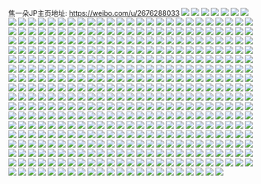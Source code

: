 焦一朵JP主页地址: https://weibo.com/u/2676288033 
![](https://wx4.sinaimg.cn/mw2000/9f84ea21ly1h8bfx32dsxj21jk0vttn8.jpg) 
![](https://wx4.sinaimg.cn/mw2000/9f84ea21ly1h8bfx2n2srj20wi147th9.jpg) 
![](https://wx4.sinaimg.cn/mw2000/9f84ea21ly1h7udve1akdj20u01hc170.jpg) 
![](https://wx4.sinaimg.cn/mw2000/9f84ea21ly1h7udvddcxij20u01hc7k3.jpg) 
![](https://wx4.sinaimg.cn/mw2000/9f84ea21ly1h7udvfcocwj20u01hc7i7.jpg) 
![](https://wx4.sinaimg.cn/mw2000/9f84ea21ly1h7udvg5144j20u01hcqfx.jpg) 
![](https://wx4.sinaimg.cn/mw2000/9f84ea21ly1h7udvh28mbj20u01hcanx.jpg) 
![](https://wx4.sinaimg.cn/mw2000/9f84ea21ly1h7udvhwhfmj20u01hcdpi.jpg) 
![](https://wx4.sinaimg.cn/mw2000/9f84ea21ly1h7ks9zq21lj21r0340x6p.jpg) 
![](https://wx4.sinaimg.cn/mw2000/9f84ea21ly1h7jly4jg3wj20u01t20yr.jpg) 
![](https://wx4.sinaimg.cn/mw2000/9f84ea21ly1h798vipf9cj21o02yonpf.jpg) 
![](https://wx4.sinaimg.cn/mw2000/9f84ea21ly1h798vl7b44j21o02yo4qp.jpg) 
![](https://wx4.sinaimg.cn/mw2000/9f84ea21ly1h798vnhvi3j21o02yo1kx.jpg) 
![](https://wx4.sinaimg.cn/mw2000/9f84ea21ly1h798vprcn8j21o02yohdv.jpg) 
![](https://wx4.sinaimg.cn/mw2000/9f84ea21ly1h798vs40phj21o02you0z.jpg) 
![](https://wx4.sinaimg.cn/mw2000/9f84ea21ly1h798vgjnu9j21o02yoqv7.jpg) 
![](https://wx4.sinaimg.cn/mw2000/9f84ea21ly1h798vucc7lj21o02yonpf.jpg) 
![](https://wx4.sinaimg.cn/mw2000/9f84ea21ly1h798vwlce4j21o02yo4qp.jpg) 
![](https://wx4.sinaimg.cn/mw2000/9f84ea21ly1h72l33q6iej22yo1o0n9x.jpg) 
![](https://wx4.sinaimg.cn/mw2000/9f84ea21ly1h72l31k1ogj21o02yo7wj.jpg) 
![](https://wx4.sinaimg.cn/mw2000/9f84ea21ly1h6lg09avz1j21nz2ynkjm.jpg) 
![](https://wx4.sinaimg.cn/mw2000/9f84ea21ly1h6lg0brmqsj21o02yox6q.jpg) 
![](https://wx4.sinaimg.cn/mw2000/9f84ea21ly1h676tg4j1nj21o02you0x.jpg) 
![](https://wx4.sinaimg.cn/mw2000/9f84ea21ly1h676tgwbsdj21o02you0x.jpg) 
![](https://wx4.sinaimg.cn/mw2000/9f84ea21ly1h676thtsdgj21o02you0x.jpg) 
![](https://wx4.sinaimg.cn/mw2000/9f84ea21ly1h676tf2icvj21o02yogud.jpg) 
![](https://wx4.sinaimg.cn/mw2000/9f84ea21ly1h676tip1fij21o02yownv.jpg) 
![](https://wx4.sinaimg.cn/mw2000/9f84ea21ly1h642pidyaij21o02yowu2.jpg) 
![](https://wx4.sinaimg.cn/mw2000/9f84ea21ly1h642pfz1r0j21o02yoe84.jpg) 
![](https://wx4.sinaimg.cn/mw2000/9f84ea21ly1h62d21wfroj20u01he427.jpg) 
![](https://wx4.sinaimg.cn/mw2000/9f84ea21ly1h62d3pts9kj20u01heake.jpg) 
![](https://wx4.sinaimg.cn/mw2000/9f84ea21ly1h62d3ztp4tj20u01hetel.jpg) 
![](https://wx4.sinaimg.cn/mw2000/9f84ea21ly1h62d3j8ggdj22c03401j8.jpg) 
![](https://wx4.sinaimg.cn/mw2000/9f84ea21ly1h62d3kbq90j21qi334gz6.jpg) 
![](https://wx4.sinaimg.cn/mw2000/9f84ea21ly1h61b64vxr7j20u01j1jv6.jpg) 
![](https://wx4.sinaimg.cn/mw2000/9f84ea21ly1h61b647nmyj20u0140q5p.jpg) 
![](https://wx4.sinaimg.cn/mw2000/9f84ea21ly1h4g5sllyl1j21491zkhdt.jpg) 
![](https://wx4.sinaimg.cn/mw2000/9f84ea21ly1h4g5smcysgj21491zkkjl.jpg) 
![](https://wx4.sinaimg.cn/mw2000/9f84ea21ly1h3hdomn0jtj21o02yohdu.jpg) 
![](https://wx4.sinaimg.cn/mw2000/9f84ea21ly1h3hdoowrvpj21o02yokjm.jpg) 
![](https://wx4.sinaimg.cn/mw2000/9f84ea21ly1h3hdor5qucj21o02yonpe.jpg) 
![](https://wx4.sinaimg.cn/mw2000/9f84ea21ly1h214zlvjbkj20f10smdl8.jpg) 
![](https://wx4.sinaimg.cn/mw2000/9f84ea21ly1h1v75audhhj20u01911cj.jpg) 
![](https://wx4.sinaimg.cn/mw2000/9f84ea21ly1h1by1uuka8j20n009edhw.jpg) 
![](https://wx4.sinaimg.cn/mw2000/9f84ea21ly1h14yxi1935j21o02yoe83.jpg) 
![](https://wx4.sinaimg.cn/mw2000/9f84ea21ly1h14yx50ytij21o02yoe83.jpg) 
![](https://wx4.sinaimg.cn/mw2000/9f84ea21ly1h0vp6z6vekj21r0340b2b.jpg) 
![](https://wx4.sinaimg.cn/mw2000/9f84ea21ly1h0vp70rqb1j21r0340b2b.jpg) 
![](https://wx4.sinaimg.cn/mw2000/9f84ea21ly1h0vp72vtimj21r03407wj.jpg) 
![](https://wx4.sinaimg.cn/mw2000/9f84ea21ly1h0vp74gq70j21r0340b2b.jpg) 
![](https://wx4.sinaimg.cn/mw2000/9f84ea21ly1h0vp76o7h4j21r03404qr.jpg) 
![](https://wx4.sinaimg.cn/mw2000/9f84ea21ly1h05vg2pfc4j20n01dstgz.jpg) 
![](https://wx4.sinaimg.cn/mw2000/9f84ea21ly1h05pu0zkjkj22io1w04qr.jpg) 
![](https://wx4.sinaimg.cn/mw2000/9f84ea21ly1gz5ud245nhj22io1w0kjn.jpg) 
![](https://wx4.sinaimg.cn/mw2000/9f84ea21ly1gz5ud36puij22io1w0u0y.jpg) 
![](https://wx4.sinaimg.cn/mw2000/9f84ea21ly1gz54syijiej23402c0x6p.jpg) 
![](https://wx4.sinaimg.cn/mw2000/9f84ea21ly1gz54t1l9n5j23402c0qv5.jpg) 
![](https://wx4.sinaimg.cn/mw2000/9f84ea21ly1gytqt2p3thj22802yo1kz.jpg) 
![](https://wx4.sinaimg.cn/mw2000/9f84ea21ly1gytqsx91fej22802yokjm.jpg) 
![](https://wx4.sinaimg.cn/mw2000/9f84ea21ly1gynue98ex4j20n00kgn2h.jpg) 
![](https://wx4.sinaimg.cn/mw2000/002V7qM1ly1gvja7ajpcmj6340340x6v02.jpg) 
![](https://wx4.sinaimg.cn/mw2000/002V7qM1ly1gvja7lj1t3j6340340nph02.jpg) 
![](https://wx4.sinaimg.cn/mw2000/002V7qM1ly1gvja7oqwv1j62q02pu7wk02.jpg) 
![](https://wx4.sinaimg.cn/mw2000/002V7qM1ly1gvja7phwngj61sn1u77wh02.jpg) 
![](https://wx4.sinaimg.cn/mw2000/002V7qM1ly1gvja7sgv1zj6340340b2d02.jpg) 
![](https://wx4.sinaimg.cn/mw2000/002V7qM1ly1gvja7u4zq3j62c0340hdv02.jpg) 
![](https://wx4.sinaimg.cn/mw2000/002V7qM1ly1gvja7w14kej62c0340x6p02.jpg) 
![](https://wx4.sinaimg.cn/mw2000/002V7qM1ly1gvja7yg1kjj62c0340kjo02.jpg) 
![](https://wx4.sinaimg.cn/mw2000/002V7qM1ly1gvja5pr07kj62c03401kz02.jpg) 
![](https://wx4.sinaimg.cn/mw2000/002V7qM1ly1gvja8117sbj62c0340kjn02.jpg) 
![](https://wx4.sinaimg.cn/mw2000/002V7qM1ly1gvja83hpnej62c0340qv602.jpg) 
![](https://wx4.sinaimg.cn/mw2000/002V7qM1ly1gvfrdx3go9j60n01ds47b02.jpg) 
![](https://wx4.sinaimg.cn/mw2000/002V7qM1ly1gvepwi5hclj60u0140q9q02.jpg) 
![](https://wx4.sinaimg.cn/mw2000/002V7qM1ly1gvbg8hcoy3j613u0tu0yk02.jpg) 
![](https://wx4.sinaimg.cn/mw2000/002V7qM1ly1gv45ecd0ehj60u01404af02.jpg) 
![](https://wx4.sinaimg.cn/mw2000/002V7qM1ly1gv45ecpkhvj60mi0u0dl502.jpg) 
![](https://wx4.sinaimg.cn/mw2000/002V7qM1ly1gut5vybxxaj62c03407wj02.jpg) 
![](https://wx4.sinaimg.cn/mw2000/9f84ea21ly1gut5w1k9nuj23402c01l0.jpg) 
![](https://wx4.sinaimg.cn/mw2000/002V7qM1ly1gut5w69xq0j63402c0hdv02.jpg) 
![](https://wx4.sinaimg.cn/mw2000/002V7qM1ly1gut5wjl2ndj62c0342b2d02.jpg) 
![](https://wx4.sinaimg.cn/mw2000/002V7qM1ly1gut5wc2zr5j63403401l002.jpg) 
![](https://wx4.sinaimg.cn/mw2000/9f84ea21ly1gut5wh73p2j23483401l3.jpg) 
![](https://wx4.sinaimg.cn/mw2000/002V7qM1ly1gut5vvv0ooj60u01hc7u702.jpg) 
![](https://wx4.sinaimg.cn/mw2000/002V7qM1ly1gut5wky8t8j62c0340hdv02.jpg) 
![](https://wx4.sinaimg.cn/mw2000/002V7qM1ly1gut5y514z3j60mi0u0dqj02.jpg) 
![](https://wx4.sinaimg.cn/mw2000/002V7qM1ly1gut5y66a7lj62c03407wi02.jpg) 
![](https://wx4.sinaimg.cn/mw2000/9f84ea21ly1gut5y86gt5j23402c0kjm.jpg) 
![](https://wx4.sinaimg.cn/mw2000/002V7qM1ly1gunydkfiisj61ds0n0di902.jpg) 
![](https://wx4.sinaimg.cn/mw2000/002V7qM1ly1gu7vju5yxwj60sg35s1ky02.jpg) 
![](https://wx4.sinaimg.cn/mw2000/002V7qM1ly1gu7vjvkgwdj60sg23anpd02.jpg) 
![](https://wx4.sinaimg.cn/mw2000/002V7qM1ly1gu4unrxm26j60mi0u079102.jpg) 
![](https://wx4.sinaimg.cn/mw2000/002V7qM1ly1gu4uo9de6ej60mi0u0te202.jpg) 
![](https://wx4.sinaimg.cn/mw2000/002V7qM1ly1gtxht6ym99j60u00u0ag402.jpg) 
![](https://wx4.sinaimg.cn/mw2000/9f84ea21ly1gss9evwwbaj20n00600tz.jpg) 
![](https://wx4.sinaimg.cn/mw2000/9f84ea21ly1gss9ewyzrpj22801o07wi.jpg) 
![](https://wx4.sinaimg.cn/mw2000/9f84ea21ly1gss9ezb6hwj21o02801kz.jpg) 
![](https://wx4.sinaimg.cn/mw2000/9f84ea21ly1gss9f19m69j21o02807wj.jpg) 
![](https://wx4.sinaimg.cn/mw2000/9f84ea21ly1gs5aexu59pj21o02yohdy.jpg) 
![](https://wx4.sinaimg.cn/mw2000/9f84ea21ly1gs5aetqfgnj21o02yoe81.jpg) 
![](https://wx4.sinaimg.cn/mw2000/002V7qM1ly1gs2fvq3v6qj60u0140hdt02.jpg) 
![](https://wx4.sinaimg.cn/mw2000/9f84ea21ly1gs2fvxsy4sj20u0140e81.jpg) 
![](https://wx4.sinaimg.cn/mw2000/9f84ea21ly1grvrdm71dlj22c0340hdt.jpg) 
![](https://wx4.sinaimg.cn/mw2000/9f84ea21ly1grvrdo1sjbj22c0340hdu.jpg) 
![](https://wx4.sinaimg.cn/mw2000/9f84ea21ly1grvrdoyytqj23402c04qp.jpg) 
![](https://wx4.sinaimg.cn/mw2000/9f84ea21ly1grqv4aukkzj20ku078756.jpg) 
![](https://wx4.sinaimg.cn/mw2000/9f84ea21ly1grf8zucghvj20u0140tjv.jpg) 
![](https://wx4.sinaimg.cn/mw2000/9f84ea21ly1gq2tn5w4h2j21400u0n7m.jpg) 
![](https://wx4.sinaimg.cn/mw2000/9f84ea21ly1gq2tn6bg5gj20u0140n7r.jpg) 
![](https://wx4.sinaimg.cn/mw2000/9f84ea21ly1gq2tn6o403j20u0140q9m.jpg) 
![](https://wx4.sinaimg.cn/mw2000/9f84ea21ly1gq2tn7069bj20u0140q8x.jpg) 
![](https://wx4.sinaimg.cn/mw2000/9f84ea21ly1gq2tn7ksw6j20u0140wvv.jpg) 
![](https://wx4.sinaimg.cn/mw2000/9f84ea21ly1gq2tn86qm5j20u0140api.jpg) 
![](https://wx4.sinaimg.cn/mw2000/9f84ea21ly1gpzk4p5awhj20n01dsjyx.jpg) 
![](https://wx4.sinaimg.cn/mw2000/9f84ea21ly1gpymzeyfr4j20n01dsqap.jpg) 
![](https://wx4.sinaimg.cn/mw2000/9f84ea21ly1gphuk2f2f2j22c0340qv5.jpg) 
![](https://wx4.sinaimg.cn/mw2000/9f84ea21ly1gphuk50uvvj22c03401ky.jpg) 
![](https://wx4.sinaimg.cn/mw2000/9f84ea21ly1gpgq6w14adj20mi0u0b20.jpg) 
![](https://wx4.sinaimg.cn/mw2000/9f84ea21ly1gpbg3mo6ezj21hc0u0e1j.jpg) 
![](https://wx4.sinaimg.cn/mw2000/9f84ea21ly1gpbg3luhxvj21hc0u016f.jpg) 
![](https://wx4.sinaimg.cn/mw2000/9f84ea21ly1gp7syyr6jyj20u01407ey.jpg) 
![](https://wx4.sinaimg.cn/mw2000/9f84ea21ly1gp7syzan08j20u0140dm2.jpg) 
![](https://wx4.sinaimg.cn/mw2000/9f84ea21ly1gp7syzlhemj21400u0k3o.jpg) 
![](https://wx4.sinaimg.cn/mw2000/9f84ea21ly1gp7syzxs6fj21400u0h1g.jpg) 
![](https://wx4.sinaimg.cn/mw2000/9f84ea21ly1gp7sz0iz17j20u0140wwc.jpg) 
![](https://wx4.sinaimg.cn/mw2000/9f84ea21ly1gp7sz0vwffj20u0140wrn.jpg) 
![](https://wx4.sinaimg.cn/mw2000/9f84ea21ly1gp7sz1fa66j20u0140dvc.jpg) 
![](https://wx4.sinaimg.cn/mw2000/9f84ea21gy1gokdlgrrbwj23402c0qv5.jpg) 
![](https://wx4.sinaimg.cn/mw2000/9f84ea21gy1gokdltg1s0j212f0lmqh4.jpg) 
![](https://wx4.sinaimg.cn/mw2000/9f84ea21gy1gokdlubjbbj23402c01ky.jpg) 
![](https://wx4.sinaimg.cn/mw2000/9f84ea21gy1gokdlx77qfj22c0340qv7.jpg) 
![](https://wx4.sinaimg.cn/mw2000/9f84ea21gy1gokdly93xdj22c0340kjl.jpg) 
![](https://wx4.sinaimg.cn/mw2000/9f84ea21gy1gokdlz6w29j22c0340e81.jpg) 
![](https://wx4.sinaimg.cn/mw2000/9f84ea21gy1gokdm02sdyj22c0340e81.jpg) 
![](https://wx4.sinaimg.cn/mw2000/9f84ea21gy1gokdm0q2gbj21hc0u0qmo.jpg) 
![](https://wx4.sinaimg.cn/mw2000/9f84ea21gy1gokdm1cf65j23402c07wh.jpg) 
![](https://wx4.sinaimg.cn/mw2000/9f84ea21ly1goie90j2i9j22c0340b2c.jpg) 
![](https://wx4.sinaimg.cn/mw2000/9f84ea21ly1goie92g01xj22c03407wl.jpg) 
![](https://wx4.sinaimg.cn/mw2000/9f84ea21ly1goie94s847j22c0340b2c.jpg) 
![](https://wx4.sinaimg.cn/mw2000/9f84ea21ly1goie96c0u4j23402c07wk.jpg) 
![](https://wx4.sinaimg.cn/mw2000/9f84ea21ly1goie97twurj22c0340nph.jpg) 
![](https://wx4.sinaimg.cn/mw2000/9f84ea21ly1goie8yvcidj22c0340hdw.jpg) 
![](https://wx4.sinaimg.cn/mw2000/9f84ea21ly1gofsblsw7hj20n01dsqa1.jpg) 
![](https://wx4.sinaimg.cn/mw2000/9f84ea21ly1goa8apursej22c0340e83.jpg) 
![](https://wx4.sinaimg.cn/mw2000/9f84ea21ly1go6jwcykdxj23402c0qv6.jpg) 
![](https://wx4.sinaimg.cn/mw2000/9f84ea21ly1go6jwb6qhlj23402c07wi.jpg) 
![](https://wx4.sinaimg.cn/mw2000/9f84ea21ly1gnblgp2d41j21kp23oe3i.jpg) 
![](https://wx4.sinaimg.cn/mw2000/9f84ea21ly1gnaa3le50ej21o0280u0x.jpg) 
![](https://wx4.sinaimg.cn/mw2000/9f84ea21ly1gnaa3mih9tj21o0280qv5.jpg) 
![](https://wx4.sinaimg.cn/mw2000/9f84ea21ly1gnaa3nlqsuj21o0280qv5.jpg) 
![](https://wx4.sinaimg.cn/mw2000/9f84ea21ly1gnaa3p8h1jj21o0280qv5.jpg) 
![](https://wx4.sinaimg.cn/mw2000/9f84ea21ly1gmwhfol2y6j22tc240kjm.jpg) 
![](https://wx4.sinaimg.cn/mw2000/9f84ea21ly1gmwhfrhwvfj22tc2404qq.jpg) 
![](https://wx4.sinaimg.cn/mw2000/9f84ea21ly1gmwhflnvg4j22tc240b2a.jpg) 
![](https://wx4.sinaimg.cn/mw2000/9f84ea21ly1gmsqh7wjuoj22402tc7wi.jpg) 
![](https://wx4.sinaimg.cn/mw2000/9f84ea21ly1gmhjx9zb1gj22c0340u0y.jpg) 
![](https://wx4.sinaimg.cn/mw2000/9f84ea21ly1gmhjxd6zetj22c0340b2a.jpg) 
![](https://wx4.sinaimg.cn/mw2000/9f84ea21ly1gm3uakiqb3j21ci0u0e81.jpg) 
![](https://wx4.sinaimg.cn/mw2000/9f84ea21ly1gm29xo1lodj21902804qp.jpg) 
![](https://wx4.sinaimg.cn/mw2000/9f84ea21ly1gm29xqw3kzj21o0280kjl.jpg) 
![](https://wx4.sinaimg.cn/mw2000/9f84ea21ly1gm29zmv97gj20u01404qp.jpg) 
![](https://wx4.sinaimg.cn/mw2000/9f84ea21ly1gm29xz6x3jj21hc280x6p.jpg) 
![](https://wx4.sinaimg.cn/mw2000/9f84ea21ly1glg98zspizj22c03401kz.jpg) 
![](https://wx4.sinaimg.cn/mw2000/9f84ea21ly1glg99s1q55j20u0140qv5.jpg) 
![](https://wx4.sinaimg.cn/mw2000/9f84ea21ly1glfi3m8fmqj20u0140u0x.jpg) 
![](https://wx4.sinaimg.cn/mw2000/9f84ea21ly1gl8a40naskj22c0340x6p.jpg) 
![](https://wx4.sinaimg.cn/mw2000/9f84ea21ly1gl8a41kgdyj21o0280kjl.jpg) 
![](https://wx4.sinaimg.cn/mw2000/9f84ea21ly1gl0bc7trymj20t9130b29.jpg) 
![](https://wx4.sinaimg.cn/mw2000/9f84ea21ly1gktjtn3o8wj22c0340qv9.jpg) 
![](https://wx4.sinaimg.cn/mw2000/9f84ea21ly1gktjtqszb4j22c03401l1.jpg) 
![](https://wx4.sinaimg.cn/mw2000/9f84ea21ly1gktjtt10icj22c0340b2d.jpg) 
![](https://wx4.sinaimg.cn/mw2000/9f84ea21ly1gktjtw1vo2j22c0340e84.jpg) 
![](https://wx4.sinaimg.cn/mw2000/9f84ea21ly1gktjtxtjv0j22c0340b2b.jpg) 
![](https://wx4.sinaimg.cn/mw2000/9f84ea21ly1gktju0tuzqj23402c07wk.jpg) 
![](https://wx4.sinaimg.cn/mw2000/9f84ea21ly1gktju8kg11j23402c0x6r.jpg) 
![](https://wx4.sinaimg.cn/mw2000/9f84ea21ly1gktjucz92aj22c0340qv8.jpg) 
![](https://wx4.sinaimg.cn/mw2000/9f84ea21ly1gktjug5ezmj22c03401l0.jpg) 
![](https://wx4.sinaimg.cn/mw2000/9f84ea21ly1gktjum05cyj23402c0npe.jpg) 
![](https://wx4.sinaimg.cn/mw2000/9f84ea21ly1gknl7n5nc1j21o0280e82.jpg) 
![](https://wx4.sinaimg.cn/mw2000/9f84ea21ly1gknl7qbudmj21o02807wi.jpg) 
![](https://wx4.sinaimg.cn/mw2000/9f84ea21ly1gknl7tir5gj21o02804qq.jpg) 
![](https://wx4.sinaimg.cn/mw2000/9f84ea21ly1gknl7jof3tj22c0340qv6.jpg) 
![](https://wx4.sinaimg.cn/mw2000/9f84ea21ly1gknl7x0pugj22c0340kjm.jpg) 
![](https://wx4.sinaimg.cn/mw2000/9f84ea21ly1gknl80oh55j22c03407wi.jpg) 
![](https://wx4.sinaimg.cn/mw2000/9f84ea21ly1gkm745f56yj20u0140kjl.jpg) 
![](https://wx4.sinaimg.cn/mw2000/9f84ea21ly1gklcbth5i2j22c0340x6r.jpg) 
![](https://wx4.sinaimg.cn/mw2000/9f84ea21ly1gklcbvm4b7j22c0340b2b.jpg) 
![](https://wx4.sinaimg.cn/mw2000/9f84ea21ly1gklcbww9b7j22c03407wj.jpg) 
![](https://wx4.sinaimg.cn/mw2000/9f84ea21ly1gklcby7g1ij22c0340kjn.jpg) 
![](https://wx4.sinaimg.cn/mw2000/9f84ea21ly1gklcc1676ej22c03407wm.jpg) 
![](https://wx4.sinaimg.cn/mw2000/9f84ea21ly1gklcc217c9j20jl0yvgqs.jpg) 
![](https://wx4.sinaimg.cn/mw2000/9f84ea21ly1gkei41abigj20ty0vm4qp.jpg) 
![](https://wx4.sinaimg.cn/mw2000/9f84ea21ly1gkei47vrqzj20ty0yke7p.jpg) 
![](https://wx4.sinaimg.cn/mw2000/9f84ea21ly1gka4ht4040j21w02ioe81.jpg) 
![](https://wx4.sinaimg.cn/mw2000/9f84ea21ly1gk5demv7rij22c0340b2c.jpg) 
![](https://wx4.sinaimg.cn/mw2000/9f84ea21ly1gk5deo8z0xj22c03404qs.jpg) 
![](https://wx4.sinaimg.cn/mw2000/9f84ea21ly1gk5deq907jj22c03407wm.jpg) 
![](https://wx4.sinaimg.cn/mw2000/9f84ea21ly1gk5deripsnj22c0340b2c.jpg) 
![](https://wx4.sinaimg.cn/mw2000/9f84ea21ly1gk5desxpnvj22c0340u0z.jpg) 
![](https://wx4.sinaimg.cn/mw2000/9f84ea21ly1gk5deun0yaj22c0340hdw.jpg) 
![](https://wx4.sinaimg.cn/mw2000/9f84ea21ly1gk5dewr28aj22c0340hdx.jpg) 
![](https://wx4.sinaimg.cn/mw2000/9f84ea21ly1gk5dekl8e2j22c0340x6t.jpg) 
![](https://wx4.sinaimg.cn/mw2000/9f84ea21ly1gk5dey0rj3j22c0340qv7.jpg) 
![](https://wx4.sinaimg.cn/mw2000/9f84ea21ly1gk58sdxh88j22c0340e85.jpg) 
![](https://wx4.sinaimg.cn/mw2000/9f84ea21ly1gk58sfr6c1j23402c01l2.jpg) 
![](https://wx4.sinaimg.cn/mw2000/9f84ea21ly1gk58shvrtvj22c0340nph.jpg) 
![](https://wx4.sinaimg.cn/mw2000/9f84ea21ly1gk58sk99euj22c0340e87.jpg) 
![](https://wx4.sinaimg.cn/mw2000/9f84ea21ly1gk58smd71xj22c0340hdy.jpg) 
![](https://wx4.sinaimg.cn/mw2000/9f84ea21ly1gk58so8wh8j22c0340qv9.jpg) 
![](https://wx4.sinaimg.cn/mw2000/9f84ea21ly1gk58spycycj22c03401l3.jpg) 
![](https://wx4.sinaimg.cn/mw2000/9f84ea21ly1gk58srucazj22c0340u10.jpg) 
![](https://wx4.sinaimg.cn/mw2000/9f84ea21ly1gk58stkz46j22c0340u11.jpg) 
![](https://wx4.sinaimg.cn/mw2000/9f84ea21ly1gk58svgzivj22c0340hdx.jpg) 
![](https://wx4.sinaimg.cn/mw2000/9f84ea21ly1gk58sxvin4j22c0340u11.jpg) 
![](https://wx4.sinaimg.cn/mw2000/9f84ea21ly1gk58t0d0fpj22c0340hdz.jpg) 
![](https://wx4.sinaimg.cn/mw2000/9f84ea21ly1gk0sbixr3ej21o0280e82.jpg) 
![](https://wx4.sinaimg.cn/mw2000/9f84ea21ly1gk0sbzye0gj21o0280x6q.jpg) 
![](https://wx4.sinaimg.cn/mw2000/9f84ea21ly1gjzd0cuf9bj22c03401l1.jpg) 
![](https://wx4.sinaimg.cn/mw2000/9f84ea21ly1gjzd0enqosj22c0340e84.jpg) 
![](https://wx4.sinaimg.cn/mw2000/9f84ea21ly1gjzd0gc0u1j22c0340qv7.jpg) 
![](https://wx4.sinaimg.cn/mw2000/9f84ea21ly1gjzd0iggtej22c0340u0z.jpg) 
![](https://wx4.sinaimg.cn/mw2000/9f84ea21ly1gjzd0kxfsnj22c0340b2d.jpg) 
![](https://wx4.sinaimg.cn/mw2000/9f84ea21ly1gjzd0msoe7j22c03401l0.jpg) 
![](https://wx4.sinaimg.cn/mw2000/9f84ea21ly1gjzd0osl6mj22c0340x6q.jpg) 
![](https://wx4.sinaimg.cn/mw2000/9f84ea21ly1gjzd09jtp2j22c0340kjm.jpg) 
![](https://wx4.sinaimg.cn/mw2000/9f84ea21ly1gjzd0pmsaij22c0340qv6.jpg) 
![](https://wx4.sinaimg.cn/mw2000/9f84ea21ly1gjzd1yd8fij22c03404qr.jpg) 
![](https://wx4.sinaimg.cn/mw2000/9f84ea21ly1gjzd2378maj22c0340b2b.jpg) 
![](https://wx4.sinaimg.cn/mw2000/9f84ea21ly1gjy4dy9pqwj22c0340x6p.jpg) 
![](https://wx4.sinaimg.cn/mw2000/9f84ea21ly1gjy4g2mvhhj20u0140b29.jpg) 
![](https://wx4.sinaimg.cn/mw2000/9f84ea21ly1gjy4dxicmij21o0280e82.jpg) 
![](https://wx4.sinaimg.cn/mw2000/9f84ea21ly1gjwpe88wv6j22c0340e82.jpg) 
![](https://wx4.sinaimg.cn/mw2000/9f84ea21ly1gjwpedfxnaj20u00u04qp.jpg) 
![](https://wx4.sinaimg.cn/mw2000/9f84ea21ly1gjwp8a5l01j21o0280qv5.jpg) 
![](https://wx4.sinaimg.cn/mw2000/9f84ea21ly1gjwp8b7ui1j21o0280x6p.jpg) 
![](https://wx4.sinaimg.cn/mw2000/9f84ea21ly1gjwp8959hgj21o0280u0x.jpg) 
![](https://wx4.sinaimg.cn/mw2000/9f84ea21ly1gjwp8c81kkj21o0280u0x.jpg) 
![](https://wx4.sinaimg.cn/mw2000/9f84ea21ly1gjuvwzo6x2j22c0340qv7.jpg) 
![](https://wx4.sinaimg.cn/mw2000/9f84ea21ly1gjuvx0qed5j22c0340qv5.jpg) 
![](https://wx4.sinaimg.cn/mw2000/9f84ea21ly1gjuvx3ktlzj22c0340b2b.jpg) 
![](https://wx4.sinaimg.cn/mw2000/9f84ea21ly1gjuvx5f2n2j22c0340b2c.jpg) 
![](https://wx4.sinaimg.cn/mw2000/9f84ea21ly1gjuvx7pat0j23402c0qv7.jpg) 
![](https://wx4.sinaimg.cn/mw2000/9f84ea21ly1gjuvx8ip3ij21gs0toqlg.jpg) 
![](https://wx4.sinaimg.cn/mw2000/9f84ea21ly1gjri7lyiobj208c08c0tm.jpg) 
![](https://wx4.sinaimg.cn/mw2000/9f84ea21ly1gjlgpjzx5bj22c0340kjq.jpg) 
![](https://wx4.sinaimg.cn/mw2000/9f84ea21ly1gjlgpm68qkj22c03401l3.jpg) 
![](https://wx4.sinaimg.cn/mw2000/9f84ea21ly1gjlgpnu299j22c0340x6u.jpg) 
![](https://wx4.sinaimg.cn/mw2000/9f84ea21ly1gjlgppbwzcj22801o0kjn.jpg) 
![](https://wx4.sinaimg.cn/mw2000/9f84ea21ly1gjlgpq31g2j22801o0npe.jpg) 
![](https://wx4.sinaimg.cn/mw2000/9f84ea21ly1gjlgpr9sq4j22c0340x6s.jpg) 
![](https://wx4.sinaimg.cn/mw2000/9f84ea21ly1gjl6kphflpj22c0340hdy.jpg) 
![](https://wx4.sinaimg.cn/mw2000/9f84ea21ly1gjjwkmt0ldj22c0340e83.jpg) 
![](https://wx4.sinaimg.cn/mw2000/9f84ea21ly1gjjwkowbudj22c03401l0.jpg) 
![](https://wx4.sinaimg.cn/mw2000/9f84ea21ly1gjjwkq5974j22c0340u0y.jpg) 
![](https://wx4.sinaimg.cn/mw2000/9f84ea21ly1gjjwkrc5hjj22c03407wj.jpg) 
![](https://wx4.sinaimg.cn/mw2000/9f84ea21ly1gj7x48m2n9j23402c0hdu.jpg) 
![](https://wx4.sinaimg.cn/mw2000/9f84ea21ly1giklhove3oj23402c0b29.jpg) 
![](https://wx4.sinaimg.cn/mw2000/9f84ea21ly1giklhkh0elj23402c0kjm.jpg) 
![](https://wx4.sinaimg.cn/mw2000/9f84ea21ly1gijhexdbccj21o0280b2a.jpg) 
![](https://wx4.sinaimg.cn/mw2000/9f84ea21ly1gijhf0ds33j21o0280b2a.jpg) 
![](https://wx4.sinaimg.cn/mw2000/9f84ea21ly1gijhfhc2ntj20mi0u0txy.jpg) 
![](https://wx4.sinaimg.cn/mw2000/9f84ea21ly1gi557u5vftj23402c0b2b.jpg) 
![](https://wx4.sinaimg.cn/mw2000/9f84ea21ly1gi557t4husj21400u0ds9.jpg) 
![](https://wx4.sinaimg.cn/mw2000/9f84ea21ly1gi4fxlew0fj21400u0npd.jpg) 
![](https://wx4.sinaimg.cn/mw2000/9f84ea21ly1gi2sm65hy2j20n01dse55.jpg) 
![](https://wx4.sinaimg.cn/mw2000/9f84ea21ly1gi2smk4vugj20n01ds4qj.jpg) 
![](https://wx4.sinaimg.cn/mw2000/9f84ea21ly1gi2sn2z82sj20n01ds4qp.jpg) 
![](https://wx4.sinaimg.cn/mw2000/9f84ea21ly1gi2snehrjvj20n01dsnnr.jpg) 
![](https://wx4.sinaimg.cn/mw2000/9f84ea21ly1ghw5l34xx3j20zk0jztao.jpg) 
![](https://wx4.sinaimg.cn/mw2000/9f84ea21ly1ghw5l4iawij20zk0zkwhp.jpg) 
![](https://wx4.sinaimg.cn/mw2000/9f84ea21ly1ghm7iul6x7j20hy03xdgf.jpg) 
![](https://wx4.sinaimg.cn/mw2000/9f84ea21ly1ghhzriptvsj20zk0jz0wl.jpg) 
![](https://wx4.sinaimg.cn/mw2000/9f84ea21ly1gh3heeyd1ij216o1kwqj0.jpg) 
![](https://wx4.sinaimg.cn/mw2000/9f84ea21ly1gh3hfjzc5sj20u010w7wh.jpg) 
![](https://wx4.sinaimg.cn/mw2000/9f84ea21ly1ggdykfcc3ej20tp1gtqfu.jpg) 
![](https://wx4.sinaimg.cn/mw2000/9f84ea21ly1ggdykgg9umj20w01kwn8h.jpg) 
![](https://wx4.sinaimg.cn/mw2000/9f84ea21ly1ggdykh29wgj20jf0yjjvo.jpg) 
![](https://wx4.sinaimg.cn/mw2000/9f84ea21ly1gga3a9v4wtj22c03407wj.jpg) 
![](https://wx4.sinaimg.cn/mw2000/9f84ea21ly1gga3ab5xhhj22c0340b2b.jpg) 
![](https://wx4.sinaimg.cn/mw2000/9f84ea21ly1gga3aceul8j20u010cx6p.jpg) 
![](https://wx4.sinaimg.cn/mw2000/9f84ea21ly1gg9mo9xjhaj22801o0e82.jpg) 
![](https://wx4.sinaimg.cn/mw2000/9f84ea21ly1gg4d5ilzrej20n01u8x6p.jpg) 
![](https://wx4.sinaimg.cn/mw2000/9f84ea21ly1gg4d4o3sbsj21400u0kjl.jpg) 
![](https://wx4.sinaimg.cn/mw2000/9f84ea21ly1gg4d5hwcwhj21400u0x6p.jpg) 
![](https://wx4.sinaimg.cn/mw2000/9f84ea21ly1gg3u4sd9zbj20u01hcnpd.jpg) 
![](https://wx4.sinaimg.cn/mw2000/9f84ea21ly1gg3u5376lqj20u0140npd.jpg) 
![](https://wx4.sinaimg.cn/mw2000/9f84ea21ly1gg3u3nkt6oj21o02yox6p.jpg) 
![](https://wx4.sinaimg.cn/mw2000/9f84ea21ly1gg3u4j7c6vj20u0140qv5.jpg) 
![](https://wx4.sinaimg.cn/mw2000/9f84ea21ly1gg3u58dr80j20u0190kjl.jpg) 
![](https://wx4.sinaimg.cn/mw2000/9f84ea21ly1gg3u452pwfj20u01401ky.jpg) 
![](https://wx4.sinaimg.cn/mw2000/9f84ea21ly1gfzopipt75j21dt1ufnl4.jpg) 
![](https://wx4.sinaimg.cn/mw2000/9f84ea21ly1gfzopjvislj22c0340u0y.jpg) 
![](https://wx4.sinaimg.cn/mw2000/9f84ea21ly1gfzopl9io4j23402c0e82.jpg) 
![](https://wx4.sinaimg.cn/mw2000/9f84ea21ly1gfwmwcb764j22w02604qs.jpg) 
![](https://wx4.sinaimg.cn/mw2000/9f84ea21ly1gfwmweqx8hj2275275hdt.jpg) 
![](https://wx4.sinaimg.cn/mw2000/9f84ea21ly1gfwmwi68pqj22br2bru0y.jpg) 
![](https://wx4.sinaimg.cn/mw2000/9f84ea21ly1gfwmwo30skj22c03407wj.jpg) 
![](https://wx4.sinaimg.cn/mw2000/9f84ea21ly1gfwmwty4jrj23402c0u0z.jpg) 
![](https://wx4.sinaimg.cn/mw2000/9f84ea21ly1gfwmwwrkzij23402c0npd.jpg) 
![](https://wx4.sinaimg.cn/mw2000/9f84ea21ly1gfwmw668loj23402c01ky.jpg) 
![](https://wx4.sinaimg.cn/mw2000/9f84ea21ly1gfs4hqe5pnj22801o0b29.jpg) 
![](https://wx4.sinaimg.cn/mw2000/9f84ea21ly1gfs4hro3jjj21o02807wh.jpg) 
![](https://wx4.sinaimg.cn/mw2000/9f84ea21ly1gfs4hpbi9bj21o02807wh.jpg) 
![](https://wx4.sinaimg.cn/mw2000/9f84ea21ly1gfs4hsrzz7j21o0280b29.jpg) 
![](https://wx4.sinaimg.cn/mw2000/9f84ea21ly1gfs4huo9n6j21o0280b29.jpg) 
![](https://wx4.sinaimg.cn/mw2000/9f84ea21ly1gfs4hw42dqj21o02807wh.jpg) 
![](https://wx4.sinaimg.cn/mw2000/9f84ea21ly1gfs4hxg1k9j21o02807wh.jpg) 
![](https://wx4.sinaimg.cn/mw2000/9f84ea21ly1gfoke7ychdj234027s7wi.jpg) 
![](https://wx4.sinaimg.cn/mw2000/9f84ea21ly1gfoke95s50j20zk0jzn51.jpg) 
![](https://wx4.sinaimg.cn/mw2000/9f84ea21ly1gfo2ua8e9lj20n01ds7ct.jpg) 
![](https://wx4.sinaimg.cn/mw2000/9f84ea21ly1gfmui7jfp2j21o02yox6q.jpg) 
![](https://wx4.sinaimg.cn/mw2000/9f84ea21ly1gfl7jex3zgj23402c0qv6.jpg) 
![](https://wx4.sinaimg.cn/mw2000/9f84ea21ly1gfkjwj7znzj218q0u0kjm.jpg) 
![](https://wx4.sinaimg.cn/mw2000/9f84ea21ly1gfkjwfwb0vj22c0340kjo.jpg) 
![](https://wx4.sinaimg.cn/mw2000/9f84ea21ly1gfiqjfkbooj21o0280e83.jpg) 
![](https://wx4.sinaimg.cn/mw2000/9f84ea21ly1gfiqjdauy9j23402c0e83.jpg) 
![](https://wx4.sinaimg.cn/mw2000/9f84ea21ly1gfiqjhiu5jj21o02yob2b.jpg) 
![](https://wx4.sinaimg.cn/mw2000/9f84ea21ly1gfiqjj861gj22c03401kz.jpg) 
![](https://wx4.sinaimg.cn/mw2000/9f84ea21ly1gfgf2tc4uij21o02yokjm.jpg) 
![](https://wx4.sinaimg.cn/mw2000/9f84ea21ly1gfga039fmzj20n01ds7wi.jpg) 
![](https://wx4.sinaimg.cn/mw2000/9f84ea21ly1gfcv1cakwij20i103ymxh.jpg) 
![](https://wx4.sinaimg.cn/mw2000/9f84ea21ly1gfa70dm8r1j21o02yonpe.jpg) 
![](https://wx4.sinaimg.cn/mw2000/9f84ea21ly1gfa70fidezj21o02yoe83.jpg) 
![](https://wx4.sinaimg.cn/mw2000/9f84ea21ly1gf8444cljyj20hm0a8759.jpg) 
![](https://wx4.sinaimg.cn/mw2000/9f84ea21ly1gf8444jmmvj20ho0boq4h.jpg) 
![](https://wx4.sinaimg.cn/mw2000/9f84ea21ly1gf84443nr4j20ho0btwg2.jpg) 
![](https://wx4.sinaimg.cn/mw2000/9f84ea21ly1gf1j8nmv7vj21o02you0x.jpg) 
![](https://wx4.sinaimg.cn/mw2000/9f84ea21ly1gf1j8ow8oqj21o02yox6p.jpg) 
![](https://wx4.sinaimg.cn/mw2000/9f84ea21ly1gf1j8qd1qij21o02yob2b.jpg) 
![](https://wx4.sinaimg.cn/mw2000/9f84ea21ly1gf1j8rjqv3j21o02yonpd.jpg) 
![](https://wx4.sinaimg.cn/mw2000/9f84ea21ly1gf1j8ma7l0j21o02yokjl.jpg) 
![](https://wx4.sinaimg.cn/mw2000/9f84ea21ly1gf1j8sp1mnj21o02yonpd.jpg) 
![](https://wx4.sinaimg.cn/mw2000/9f84ea21ly1gerxalj1vuj22yo1o01kz.jpg) 
![](https://wx4.sinaimg.cn/mw2000/9f84ea21ly1gerxaiozg8j22yo1o01kz.jpg) 
![](https://wx4.sinaimg.cn/mw2000/9f84ea21ly1gerxao9pxgj21o02yob2a.jpg) 
![](https://wx4.sinaimg.cn/mw2000/9f84ea21ly1gerxaqvra5j21o02yokjm.jpg) 
![](https://wx4.sinaimg.cn/mw2000/9f84ea21ly1gerxaum8zij22yo1o0x6q.jpg) 
![](https://wx4.sinaimg.cn/mw2000/9f84ea21ly1gejwwgmjfvj22tc2407wj.jpg) 
![](https://wx4.sinaimg.cn/mw2000/9f84ea21ly1gejwwh7ap2j21hc0omhbf.jpg) 
![](https://wx4.sinaimg.cn/mw2000/9f84ea21ly1gejm66pb5jj23402c0kjn.jpg) 
![](https://wx4.sinaimg.cn/mw2000/9f84ea21ly1gejm6a4f5lj22c03401l0.jpg) 
![](https://wx4.sinaimg.cn/mw2000/9f84ea21ly1gejm6diqkjj22c0340x6r.jpg) 
![](https://wx4.sinaimg.cn/mw2000/9f84ea21ly1gejm63kwq7j23402c0qv7.jpg) 
![](https://wx4.sinaimg.cn/mw2000/9f84ea21ly1gejm6hd1hyj23402c0hdv.jpg) 
![](https://wx4.sinaimg.cn/mw2000/9f84ea21ly1gejm6l4rymj23402c0u0z.jpg) 
![](https://wx4.sinaimg.cn/mw2000/9f84ea21ly1gejm6orwjkj23402c01l0.jpg) 
![](https://wx4.sinaimg.cn/mw2000/9f84ea21ly1gejm6sibz6j23402c0u0z.jpg) 
![](https://wx4.sinaimg.cn/mw2000/9f84ea21ly1gejm6v6lepj22c0340x6q.jpg) 
![](https://wx4.sinaimg.cn/mw2000/9f84ea21ly1gee395sdhkj22c0340e83.jpg) 
![](https://wx4.sinaimg.cn/mw2000/9f84ea21ly1gdxqoncscfj21o02yohdv.jpg) 
![](https://wx4.sinaimg.cn/mw2000/9f84ea21ly1gdxqor6llgj21o02yob2b.jpg) 
![](https://wx4.sinaimg.cn/mw2000/9f84ea21ly1gdxqow014tj23402c0b2c.jpg) 
![](https://wx4.sinaimg.cn/mw2000/9f84ea21ly1gdxqp2pr6fj22c0340npg.jpg) 
![](https://wx4.sinaimg.cn/mw2000/9f84ea21ly1gdwmzvuo8oj22c0340hdw.jpg) 
![](https://wx4.sinaimg.cn/mw2000/9f84ea21ly1gdwmzx4y1qj23402c0e83.jpg) 
![](https://wx4.sinaimg.cn/mw2000/9f84ea21ly1gdwmzyhlsgj23402c0npf.jpg) 
![](https://wx4.sinaimg.cn/mw2000/9f84ea21ly1gdwmzzkh18j23402c04qr.jpg) 
![](https://wx4.sinaimg.cn/mw2000/9f84ea21ly1gdwn00hgncj23402c0npe.jpg) 
![](https://wx4.sinaimg.cn/mw2000/9f84ea21ly1gdwn01djaaj23402c07wi.jpg) 
![](https://wx4.sinaimg.cn/mw2000/9f84ea21ly1gdvk1nd86yj23402c0e82.jpg) 
![](https://wx4.sinaimg.cn/mw2000/9f84ea21ly1gdvk1qr4g6j23402c04qq.jpg) 
![](https://wx4.sinaimg.cn/mw2000/9f84ea21ly1gdvk1smuy1j22c0340e82.jpg) 
![](https://wx4.sinaimg.cn/mw2000/9f84ea21ly1gdvk1ub1m5j23402c0npe.jpg) 
![](https://wx4.sinaimg.cn/mw2000/9f84ea21ly1gdvhhs9rcuj23402c01ky.jpg) 
![](https://wx4.sinaimg.cn/mw2000/9f84ea21ly1gdvhhug4lsj23402c0qv8.jpg) 
![](https://wx4.sinaimg.cn/mw2000/9f84ea21ly1gdvhhwbzexj21o02yokjm.jpg) 
![](https://wx4.sinaimg.cn/mw2000/9f84ea21ly1gdvhhy3yn3j23402c04qs.jpg) 
![](https://wx4.sinaimg.cn/mw2000/9f84ea21ly1gdvhi0gds4j22c0340hdu.jpg) 
![](https://wx4.sinaimg.cn/mw2000/9f84ea21ly1gdvhhovw7sj23402c0x6q.jpg) 
![](https://wx4.sinaimg.cn/mw2000/9f84ea21ly1gdvhi2bi5mj22c0340npe.jpg) 
![](https://wx4.sinaimg.cn/mw2000/9f84ea21ly1gdvhi3vse1j22c03401ky.jpg) 
![](https://wx4.sinaimg.cn/mw2000/9f84ea21ly1gdvhi5yg24j23402c07wk.jpg) 
![](https://wx4.sinaimg.cn/mw2000/9f84ea21ly1gds9evlb7ij21o02yoe82.jpg) 
![](https://wx4.sinaimg.cn/mw2000/9f84ea21ly1gds9ewowhqj21o02yohdu.jpg) 
![](https://wx4.sinaimg.cn/mw2000/9f84ea21ly1gds9eusaxnj21o02yo7wi.jpg) 
![](https://wx4.sinaimg.cn/mw2000/9f84ea21ly1gds8k71rn3j20ri0ccact.jpg) 
![](https://wx4.sinaimg.cn/mw2000/9f84ea21ly1gds8k82azej23402c0npf.jpg) 
![](https://wx4.sinaimg.cn/mw2000/9f84ea21ly1gdrx4v4i0pj20zk1z4x3a.jpg) 
![](https://wx4.sinaimg.cn/mw2000/9f84ea21ly1gdq1pin42oj20zk2g6x3q.jpg) 
![](https://wx4.sinaimg.cn/mw2000/9f84ea21ly1gdnl1dr0ipj20u0140u0x.jpg) 
![](https://wx4.sinaimg.cn/mw2000/9f84ea21ly1gdnl150jqzj21400u0hdt.jpg) 
![](https://wx4.sinaimg.cn/mw2000/9f84ea21ly1gdk87o4x4pj22c03404qr.jpg) 
![](https://wx4.sinaimg.cn/mw2000/9f84ea21ly1gdk87pvq04j22c027tqv5.jpg) 
![](https://wx4.sinaimg.cn/mw2000/9f84ea21ly1gdk29bp1pzj21o02yohdu.jpg) 
![](https://wx4.sinaimg.cn/mw2000/9f84ea21ly1gdk29aj1w1j21o02yokjm.jpg) 
![](https://wx4.sinaimg.cn/mw2000/9f84ea21ly1gdhup1196ij20zk0jzx1l.jpg) 
![](https://wx4.sinaimg.cn/mw2000/9f84ea21ly1gdgbzm03qgj23402c0u0z.jpg) 
![](https://wx4.sinaimg.cn/mw2000/9f84ea21ly1gdgbzqw5maj23402c07wk.jpg) 
![](https://wx4.sinaimg.cn/mw2000/9f84ea21ly1gdgbzu14rgj23402c0hdw.jpg) 
![](https://wx4.sinaimg.cn/mw2000/9f84ea21ly1gdgbzw43tlj23402c0hdw.jpg) 
![](https://wx4.sinaimg.cn/mw2000/9f84ea21ly1gdgbpp9kjcj22c0340b2d.jpg) 
![](https://wx4.sinaimg.cn/mw2000/9f84ea21ly1gdgbpvaz00j23402c0e86.jpg) 
![](https://wx4.sinaimg.cn/mw2000/9f84ea21ly1gdgbq0nbzvj23402c01l2.jpg) 
![](https://wx4.sinaimg.cn/mw2000/9f84ea21ly1gdgbq6062wj23402c0b2e.jpg) 
![](https://wx4.sinaimg.cn/mw2000/9f84ea21ly1gdgbqadjg3j22c03401l0.jpg) 
![](https://wx4.sinaimg.cn/mw2000/9f84ea21ly1gdgbqe7v1ij22c0340hdv.jpg) 
![](https://wx4.sinaimg.cn/mw2000/9f84ea21ly1gdgbqiv95pj23402c0e84.jpg) 
![](https://wx4.sinaimg.cn/mw2000/9f84ea21ly1gdgbqlwm98j23402c0x6q.jpg) 
![](https://wx4.sinaimg.cn/mw2000/9f84ea21ly1gdgbqq77cuj23402c0b2d.jpg) 
![](https://wx4.sinaimg.cn/mw2000/9f84ea21ly1gdgbquciuvj23402c04qs.jpg) 
![](https://wx4.sinaimg.cn/mw2000/9f84ea21ly1gdgbqyhi33j23402c0u0z.jpg) 
![](https://wx4.sinaimg.cn/mw2000/9f84ea21ly1gdgbr2ckibj23402c0qv7.jpg) 
![](https://wx4.sinaimg.cn/mw2000/9f84ea21ly1gdgbr70vgaj23402c01l1.jpg) 
![](https://wx4.sinaimg.cn/mw2000/9f84ea21ly1gdgbrd634aj23402c07wm.jpg) 
![](https://wx4.sinaimg.cn/mw2000/9f84ea21ly1gdgbriw7mwj22c0340b2d.jpg) 
![](https://wx4.sinaimg.cn/mw2000/9f84ea21ly1gdgbroy0r3j23402c0e84.jpg) 
![](https://wx4.sinaimg.cn/mw2000/9f84ea21ly1gdayb4cyqmj20n00uo7fq.jpg) 
![](https://wx4.sinaimg.cn/mw2000/9f84ea21ly1gdayb4r3e7j20n00uowok.jpg) 
![](https://wx4.sinaimg.cn/mw2000/9f84ea21ly1gdayb5746ij20n00uon7c.jpg) 
![](https://wx4.sinaimg.cn/mw2000/9f84ea21ly1gdayb64bevj22c0340kjn.jpg) 
![](https://wx4.sinaimg.cn/mw2000/9f84ea21ly1gda7q5xxrwj22c03407wi.jpg) 
![](https://wx4.sinaimg.cn/mw2000/9f84ea21ly1gda7q78z3sj22c0340qv7.jpg) 
![](https://wx4.sinaimg.cn/mw2000/9f84ea21ly1gda7q4pk7sj23402c0hdv.jpg) 
![](https://wx4.sinaimg.cn/mw2000/9f84ea21ly1gd89l7jdanj21z42yoe83.jpg) 
![](https://wx4.sinaimg.cn/mw2000/9f84ea21ly1gd89l51mkxj20et0m83zv.jpg) 
![](https://wx4.sinaimg.cn/mw2000/9f84ea21ly1gd89l8kuwij21o02yokjm.jpg) 
![](https://wx4.sinaimg.cn/mw2000/9f84ea21ly1gd6dvz4glrj24tc37k7wj.jpg) 
![](https://wx4.sinaimg.cn/mw2000/9f84ea21ly1gd6dw38o1yj24tc37k1kz.jpg) 
![](https://wx4.sinaimg.cn/mw2000/9f84ea21ly1gd6dw8bh6gj22c0340hdw.jpg) 
![](https://wx4.sinaimg.cn/mw2000/9f84ea21ly1gd6dwiotf0j22c0340qv8.jpg) 
![](https://wx4.sinaimg.cn/mw2000/9f84ea21ly1gd3x3ellraj21c02dcb1z.jpg) 
![](https://wx4.sinaimg.cn/mw2000/9f84ea21ly1gd3x3gxf1hj21c02dc7u6.jpg) 
![](https://wx4.sinaimg.cn/mw2000/9f84ea21ly1gd3wosu3znj22c03404qr.jpg) 
![](https://wx4.sinaimg.cn/mw2000/9f84ea21ly1gd3wor6nyej22c0340e84.jpg) 
![](https://wx4.sinaimg.cn/mw2000/9f84ea21ly1gd3wourvypj22c03401l0.jpg) 
![](https://wx4.sinaimg.cn/mw2000/9f84ea21ly1gd3wmuhfy5j21o02804qq.jpg) 
![](https://wx4.sinaimg.cn/mw2000/9f84ea21ly1gd3wmvw5l6j21o02807wi.jpg) 
![](https://wx4.sinaimg.cn/mw2000/9f84ea21ly1gd1kb5iuwcj20u0140x6p.jpg) 
![](https://wx4.sinaimg.cn/mw2000/9f84ea21ly1gd1kak3d4kj21o02804qq.jpg) 
![](https://wx4.sinaimg.cn/mw2000/9f84ea21ly1gd1kb1klgej20u01181ky.jpg) 
